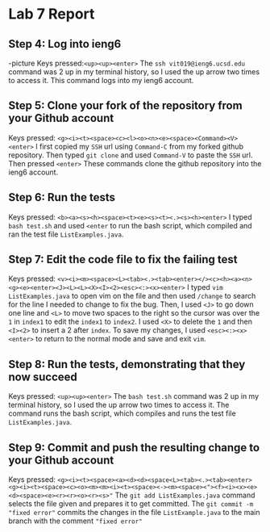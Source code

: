 # Lab 7 Report

## Step 4: Log into ieng6
-picture
Keys pressed:`<up><up><enter>`
The `ssh vit019@ieng6.ucsd.edu` command was 2 up in my terminal history, so I used the up arrow two times to access it.
This command logs into my ieng6 account.

## Step 5: Clone your fork of the repository from your Github account
Keys pressed: `<g><i><t><space><c><l><o><n><e><space><Command><V><enter>`
I first copied my `SSH` url using `Command-C` from my forked github repository. Then typed `git clone` and used `Command-V` to paste the `SSH` url. Then pressed `<enter>` 
These commands clone the github repository into the ieng6 account.

## Step 6: Run the tests
Keys pressed: `<b><a><s><h><space><t><e><s><t><.><s><h><enter>`
I typed `bash test.sh` and used `<enter` to run the bash script, which compiled and ran the test file `ListExamples.java`.

## Step 7: Edit the code file to fix the failing test
Keys pressed: `<v><i><m><space><L><tab><.><tab><enter></><c><h><a><n><g><e><enter><J><L><L><X><I><2><esc><:><x><enter>`
I typed `vim ListExamples.java` to open vim on the file and then used `/change` to search for the line I needed to change to fix the bug. Then, I used `<J>` to go down one line and `<L>`
to move two spaces to the right so the cursor was over the `1` in `index1` to edit the `index1` to `index2`. I used `<X>` to delete the `1` and then `<I><2>` to insert a 2 after `index`. To save my changes, I used `<esc><:><x><enter>` to 
return to the normal mode and save and exit `vim`.

## Step 8: Run the tests, demonstrating that they now succeed
Keys pressed: `<up><up><enter>`
The `bash test.sh` command was 2 up in my terminal history, so I used the up arrow two times to access it. The command runs the bash script, which compiles and runs the test file `ListExamples.java`.

## Step 9: Commit and push the resulting change to your Github account
Keys pressed: `<g><i><t><space><a><d><d><space<L><tab><.><tab><enter><g><i><t><space><c><o><m><m><i><t><space><-><m><space><"><f><i><x><e><d><space><e><r><r><o><r><s>"`
The `git add ListExamples.java` command selects the file given and prepares it to get committed. 
The `git commit -m "fixed error"` commits the changes in the file `ListExample.java` to the main branch with the comment `"fixed error"`
